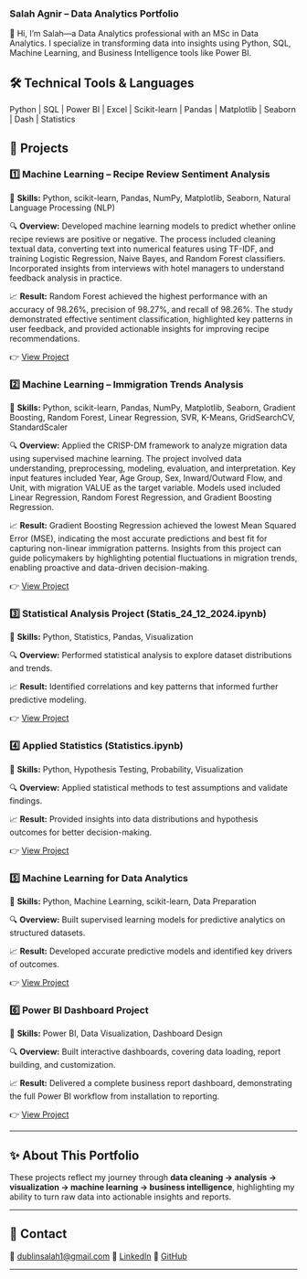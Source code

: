 
### Salah Agnir – Data Analytics Portfolio

👋 Hi, I’m Salah—a Data Analytics professional with an MSc in Data Analytics. I specialize in transforming data into insights using Python, SQL, Machine Learning, and Business Intelligence tools like Power BI.

## 🛠 Technical Tools & Languages
Python | SQL | Power BI | Excel | Scikit-learn | Pandas | Matplotlib | Seaborn | Dash | Statistics


## 🔹 Projects

### 1️⃣ Machine Learning – Recipe Review Sentiment Analysis

📌 **Skills:** Python, scikit-learn, Pandas, NumPy, Matplotlib, Seaborn, Natural Language Processing (NLP)

🔍 **Overview:** Developed machine learning models to predict whether online recipe reviews are positive or negative. The process included cleaning textual data, converting text into numerical features using TF-IDF, and training Logistic Regression, Naive Bayes, and Random Forest classifiers. Incorporated insights from interviews with hotel managers to understand feedback analysis in practice.

📈 **Result:** Random Forest achieved the highest performance with an accuracy of 98.26%, precision of 98.27%, and recall of 98.26%. The study demonstrated effective sentiment classification, highlighted key patterns in user feedback, and provided actionable insights for improving recipe recommendations.

👉  [View Project](https://drive.google.com/file/d/12ZWXfzEpGIOCg3jKHxfQnxy2vgHsFUYz/view?usp=sharing)


### 2️⃣ Machine Learning – Immigration Trends Analysis

📌 **Skills:** Python, scikit-learn, Pandas, NumPy, Matplotlib, Seaborn, Gradient Boosting, Random Forest, Linear Regression, SVR, K-Means, GridSearchCV, StandardScaler

🔍 **Overview:** Applied the CRISP-DM framework to analyze migration data using supervised machine learning. The project involved data understanding, preprocessing, modeling, evaluation, and interpretation. Key input features included Year, Age Group, Sex, Inward/Outward Flow, and Unit, with migration VALUE as the target variable. Models used included Linear Regression, Random Forest Regression, and Gradient Boosting Regression.

📈 **Result:** Gradient Boosting Regression achieved the lowest Mean Squared Error (MSE), indicating the most accurate predictions and best fit for capturing non-linear immigration patterns. Insights from this project can guide policymakers by highlighting potential fluctuations in migration trends, enabling proactive and data-driven decision-making.

👉 [View Project](https://drive.google.com/file/d/1N1IY3akjGTTJjBG-Z5q1MXLEv6cJDEEp/view?usp=sharing)


### 3️⃣ Statistical Analysis Project (Statis\_24\_12\_2024.ipynb)

📌 **Skills:** Python, Statistics, Pandas, Visualization

🔍 **Overview:** Performed statistical analysis to explore dataset distributions and trends.

📈 **Result:** Identified correlations and key patterns that informed further predictive modeling.

👉 [View Project]([https://github.com/yourusername/project1](https://github.com/salahagnir/CA/blob/main/CA2_Statistics_30_12.ipynb))


### 4️⃣ Applied Statistics (Statistics.ipynb)

📌 **Skills:** Python, Hypothesis Testing, Probability, Visualization

🔍 **Overview:** Applied statistical methods to test assumptions and validate findings.

📈 **Result:** Provided insights into data distributions and hypothesis outcomes for better decision-making.

👉 [View Project]([https://github.com/yourusername/project1](https://github.com/salahagnir/CA/blob/main/Statistics.ipynb))


### 5️⃣ Machine Learning for Data Analytics

📌 **Skills:** Python, Machine Learning, scikit-learn, Data Preparation

🔍 **Overview:** Built supervised learning models for predictive analytics on structured datasets.

📈 **Result:** Developed accurate predictive models and identified key drivers of outcomes.

👉 [View Project]([https://github.com/yourusername/project1](https://github.com/salahagnir/CA1-S2/blob/master/S%26Pstocks28.22(1).ipynb))


### 6️⃣ Power BI Dashboard Project

📌 **Skills:** Power BI, Data Visualization, Dashboard Design

🔍 **Overview:** Built interactive dashboards, covering data loading, report building, and customization.

📈 **Result:** Delivered a complete business report dashboard, demonstrating the full Power BI workflow from installation to reporting.

👉 [View Project]([https://github.com/yourusername/project1](https://github.com/salahagnir/Power-BI/blob/main/PBI3.pbix))


---

## ✨ About This Portfolio

These projects reflect my journey through **data cleaning → analysis → visualization → machine learning → business intelligence**, highlighting my ability to turn raw data into actionable insights and reports.

---

## 🔹 Contact

📧 [dublinsalah1@gmail.com](mailto:dublinsalah1@gmail.com)
🔗 [LinkedIn](https://www.linkedin.com/in/yourprofile)
🔗 [GitHub](https://github.com/yourusername)


---


